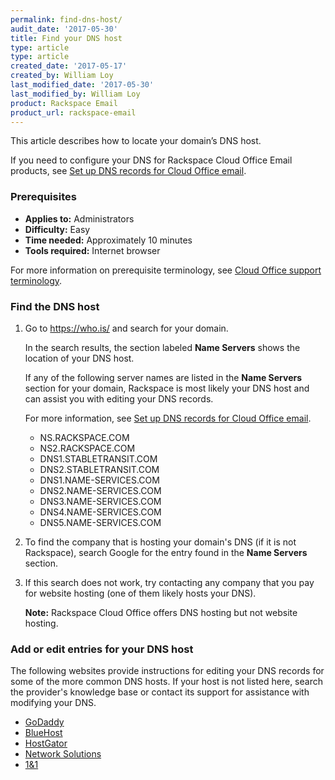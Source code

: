 ```yaml
---
permalink: find-dns-host/
audit_date: '2017-05-30'
title: Find your DNS host
type: article
type: article
created_date: '2017-05-17'
created_by: William Loy
last_modified_date: '2017-05-30'
last_modified_by: William Loy
product: Rackspace Email
product_url: rackspace-email
---
```


This article describes how to locate your domain’s DNS host. 

If you need to configure your DNS for Rackspace Cloud Office Email products, see [Set up DNS records for Cloud Office email](/how-to/set-up-dns-records-for-cloud-office-email).

### Prerequisites

- **Applies to:** Administrators
- **Difficulty:** Easy
- **Time needed:** Approximately 10 minutes
- **Tools required:** Internet browser

For more information on prerequisite terminology, see [Cloud Office support terminology](/how-to/cloud-office-support-terminology).

### Find the DNS host

1. Go to <https://who.is/> and search for your domain.

   In the search results, the section labeled **Name Servers** shows the location of your DNS host.
   
   If any of the following server names are listed in the **Name Servers** section for your domain, Rackspace is most likely your DNS host and can assist you with editing your DNS records.
   
   For more information, see [Set up DNS records for Cloud Office email](/how-to/set-up-dns-records-for-cloud-office-email).
   
   - NS.RACKSPACE.COM
   - NS2.RACKSPACE.COM
   - DNS1.STABLETRANSIT.COM
   - DNS2.STABLETRANSIT.COM
   - DNS1.NAME-SERVICES.COM
   - DNS2.NAME-SERVICES.COM
   - DNS3.NAME-SERVICES.COM
   - DNS4.NAME-SERVICES.COM
   - DNS5.NAME-SERVICES.COM

2.	To find the company that is hosting your domain's DNS (if it is not Rackspace), search Google for the entry found in the **Name Servers** section.

3. If this search does not work, try contacting any company that you pay for website hosting (one of them likely hosts your DNS).

   **Note:** Rackspace Cloud Office offers DNS hosting but not website hosting.

### Add or edit entries for your DNS host

The following websites provide instructions for editing your DNS records for some of the more common DNS hosts. If your host is not listed here, search the provider's knowledge base or contact its support for assistance with modifying your DNS.

- [GoDaddy](https://www.godaddy.com/help/manage-dns-680)
- [BlueHost](https://my.bluehost.com/cgi/help/559)
- [HostGator](http://support.hostgator.com/articles/changing-dns-records)
- [Network Solutions](http://www.networksolutions.com/support/how-to-manage-advanced-dns-records/)
- [1&1](https://help.1and1.com/domains-c36931/manage-domains-c79822/dns-c37586)
